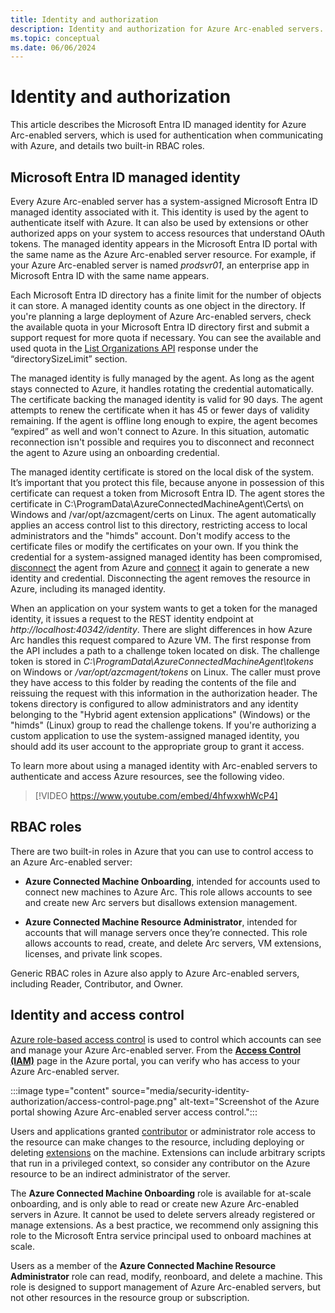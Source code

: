 ```yaml
---
title: Identity and authorization
description: Identity and authorization for Azure Arc-enabled servers.
ms.topic: conceptual
ms.date: 06/06/2024
---
```


# Identity and authorization

This article describes the Microsoft Entra ID managed identity for Azure Arc-enabled servers, which is used for authentication when communicating with Azure, and details two built-in RBAC roles.

## Microsoft Entra ID managed identity

Every Azure Arc-enabled server has a system-assigned Microsoft Entra ID managed identity associated with it. This identity is used by the agent to authenticate itself with Azure. It can also be used by extensions or other authorized apps on your system to access resources that understand OAuth tokens. The managed identity appears in the Microsoft Entra ID portal with the same name as the Azure Arc-enabled server resource. For example, if your Azure Arc-enabled server is named *prodsvr01*, an enterprise app in Microsoft Entra ID with the same name appears.

Each Microsoft Entra ID directory has a finite limit for the number of objects it can store. A managed identity counts as one object in the directory. If you're planning a large deployment of Azure Arc-enabled servers, check the available quota in your Microsoft Entra ID directory first and submit a support request for more quota if necessary. You can see the available and used quota in the [List Organizations API](/graph/api/intune-onboarding-organization-list) response under the “directorySizeLimit” section.

The managed identity is fully managed by the agent. As long as the agent stays connected to Azure, it handles rotating the credential automatically. The certificate backing the managed identity is valid for 90 days. The agent attempts to renew the certificate when it has 45 or fewer days of validity remaining. If the agent is offline long enough to expire, the agent becomes “expired” as well and won't connect to Azure. In this situation, automatic reconnection isn't possible and requires you to disconnect and reconnect the agent to Azure using an onboarding credential.

The managed identity certificate is stored on the local disk of the system. It’s important that you protect this file, because anyone in possession of this certificate can request a token from Microsoft Entra ID. The agent stores the certificate in C:\ProgramData\AzureConnectedMachineAgent\Certs\ on Windows and /var/opt/azcmagent/certs on Linux. The agent automatically applies an access control list to this directory, restricting access to local administrators and the "himds" account. Don't modify access to the certificate files or modify the certificates on your own. If you think the credential for a system-assigned managed identity has been compromised, [disconnect](/azure/azure-arc/servers/azcmagent-disconnect) the agent from Azure and [connect](/azure/azure-arc/servers/azcmagent-connect) it again to generate a new identity and credential. Disconnecting the agent removes the resource in Azure, including its managed identity.

When an application on your system wants to get a token for the managed identity, it issues a request to the REST identity endpoint at *http://localhost:40342/identity*. There are slight differences in how Azure Arc handles this request compared to Azure VM. The first response from the API includes a path to a challenge token located on disk. The challenge token is stored in *C:\ProgramData\AzureConnectedMachineAgent\tokens* on Windows or */var/opt/azcmagent/tokens* on Linux. The caller must prove they have access to this folder by reading the contents of the file and reissuing the request with this information in the authorization header. The tokens directory is configured to allow administrators and any identity belonging to the "Hybrid agent extension applications" (Windows) or the "himds" (Linux) group to read the challenge tokens. If you're authorizing a custom application to use the system-assigned managed identity, you should add its user account to the appropriate group to grant it access.

To learn more about using a managed identity with Arc-enabled servers to authenticate and access Azure resources, see the following video.

> [!VIDEO https://www.youtube.com/embed/4hfwxwhWcP4]

## RBAC roles

There are two built-in roles in Azure that you can use to control access to an Azure Arc-enabled server:

- **Azure Connected Machine Onboarding**, intended for accounts used to connect new machines to Azure Arc. This role allows accounts to see and create new Arc servers but disallows extension management.

- **Azure Connected Machine Resource Administrator**, intended for accounts that will manage servers once they’re connected. This role allows accounts to read, create, and delete Arc servers, VM extensions, licenses, and private link scopes.

Generic RBAC roles in Azure also apply to Azure Arc-enabled servers, including Reader, Contributor, and Owner.

## Identity and access control

[Azure role-based access control](/azure/role-based-access-control/overview) is used to control which accounts can see and manage your Azure Arc-enabled server. From the [**Access Control (IAM)**](/azure/role-based-access-control/role-assignments-portal) page in the Azure portal, you can verify who has access to your Azure Arc-enabled server.

:::image type="content" source="media/security-identity-authorization/access-control-page.png" alt-text="Screenshot of the Azure portal showing Azure Arc-enabled server access control.":::

Users and applications granted [contributor](/azure/role-based-access-control/built-in-roles#contributor) or administrator role access to the resource can make changes to the resource, including deploying or deleting [extensions](manage-vm-extensions.md) on the machine. Extensions can include arbitrary scripts that run in a privileged context, so consider any contributor on the Azure resource to be an indirect administrator of the server.

The **Azure Connected Machine Onboarding** role is available for at-scale onboarding, and is only able to read or create new Azure Arc-enabled servers in Azure. It cannot be used to delete servers already registered or manage extensions. As a best practice, we recommend only assigning this role to the Microsoft Entra service principal used to onboard machines at scale.

Users as a member of the **Azure Connected Machine Resource Administrator** role can read, modify, reonboard, and delete a machine. This role is designed to support management of Azure Arc-enabled servers, but not other resources in the resource group or subscription.

